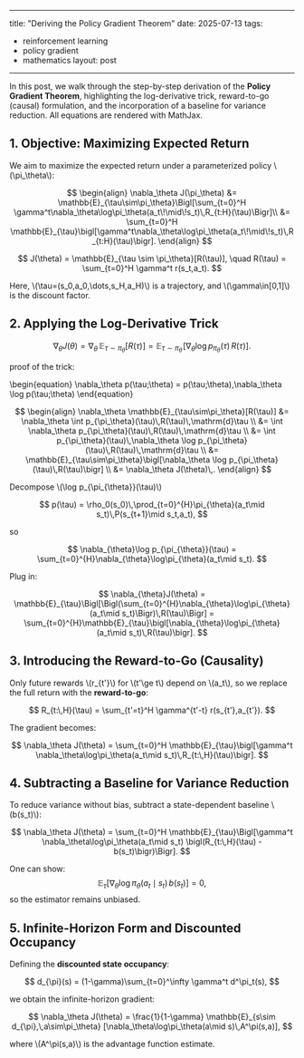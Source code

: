 <!-- Load MathJax so LaTeX renders in GitHub Pages without touching layouts -->
<script>
  window.MathJax = {
    tex: {
      inlineMath: [['\\(','\\)'], ['\\[','\\]']]
    }
  };
</script>
<script src="https://cdn.jsdelivr.net/npm/mathjax@3/es5/tex-mml-chtml.js"></script>

---
title: "Deriving the Policy Gradient Theorem"
date: 2025-07-13
tags:
  - reinforcement learning
  - policy gradient
  - mathematics
layout: post
---

In this post, we walk through the step-by-step derivation of the **Policy Gradient Theorem**, highlighting the log-derivative trick, reward-to-go (causal) formulation, and the incorporation of a baseline for variance reduction. All equations are rendered with MathJax.

## 1. Objective: Maximizing Expected Return

We aim to maximize the expected return under a parameterized policy \\(\pi_\theta\\):

$$
\begin{align}
\nabla_\theta J(\pi_\theta)
&= \mathbb{E}_{\tau\sim\pi_\theta}\Bigl[\sum_{t=0}^H \gamma^t\nabla_\theta\log\pi_\theta(a_t\!\mid\!s_t)\,R_{t:H}(\tau)\Bigr]\\
&= \sum_{t=0}^H \mathbb{E}_{\tau}\bigl[\gamma^t\nabla_\theta\log\pi_\theta(a_t\!\mid\!s_t)\,R_{t:H}(\tau)\bigr].
\end{align}
$$


$$
J(\theta) = \mathbb{E}_{\tau \sim \pi_\theta}[R(\tau)], \quad R(\tau) = \sum_{t=0}^H \gamma^t r(s_t,a_t).
$$

Here, \\(\tau=(s_0,a_0,\dots,s_H,a_H)\\) is a trajectory, and \\(\gamma\in[0,1]\\) is the discount factor.

## 2. Applying the Log-Derivative Trick

$$
\nabla_{\theta}J(\theta)
= \nabla_{\theta}\,\mathbb{E}_{\tau\sim\pi_{\theta}}\bigl[R(\tau)\bigr]
= \mathbb{E}_{\tau\sim\pi_{\theta}}\!\bigl[\nabla_{\theta}\log p_{\pi_{\theta}}(\tau)\,R(\tau)\bigr].
$$

proof of the trick:

\begin{equation}
\nabla_\theta p(\tau;\theta)
= p(\tau;\theta)\,\nabla_\theta \log p(\tau;\theta)
\end{equation}

$$
\begin{align}
\nabla_\theta \mathbb{E}_{\tau\sim\pi_\theta}[R(\tau)]
&= \nabla_\theta \int p_{\pi_\theta}(\tau)\,R(\tau)\,\mathrm{d}\tau \\
&= \int \nabla_\theta p_{\pi_\theta}(\tau)\,R(\tau)\,\mathrm{d}\tau \\
&= \int p_{\pi_\theta}(\tau)\,\nabla_\theta \log p_{\pi_\theta}(\tau)\,R(\tau)\,\mathrm{d}\tau \\
&= \mathbb{E}_{\tau\sim\pi_\theta}\bigl[\nabla_\theta \log p_{\pi_\theta}(\tau)\,R(\tau)\bigr] \\
&= \nabla_\theta J(\theta)\,.
\end{align}
$$




Decompose  \\(\log p_{\pi_{\theta}}(\tau)\\)

$$
p(\tau)
= \rho_0(s_0)\,\prod_{t=0}^{H}\pi_{\theta}(a_t\mid s_t)\,P(s_{t+1}\mid s_t,a_t),
$$

so

$$
\nabla_{\theta}\log p_{\pi_{\theta}}(\tau)
= \sum_{t=0}^{H}\nabla_{\theta}\log\pi_{\theta}(a_t\mid s_t).
$$

Plug in:

$$
\nabla_{\theta}J(\theta)
= \mathbb{E}_{\tau}\Bigl[\Bigl(\sum_{t=0}^{H}\nabla_{\theta}\log\pi_{\theta}(a_t\mid s_t)\Bigr)\,R(\tau)\Bigr]
= \sum_{t=0}^{H}\mathbb{E}_{\tau}\bigl[\nabla_{\theta}\log\pi_{\theta}(a_t\mid s_t)\,R(\tau)\bigr].
$$


## 3. Introducing the Reward-to-Go (Causality)

Only future rewards \\(r_{t'}\\) for \\(t'\ge t\\) depend on \\(a_t\\), so we replace the full return with the **reward-to-go**:

$$
R_{t:\,H}(\tau) = \sum_{t'=t}^H \gamma^{t'-t} r(s_{t'},a_{t'}).
$$

The gradient becomes:

$$
\nabla_\theta J(\theta)
= \sum_{t=0}^H \mathbb{E}_{\tau}\bigl[\gamma^t \nabla_\theta\log\pi_\theta(a_t\mid s_t)\,R_{t:\,H}(\tau)\bigr].
$$

## 4. Subtracting a Baseline for Variance Reduction

To reduce variance without bias, subtract a state-dependent baseline \\(b(s_t)\\):

$$
\nabla_\theta J(\theta)
= \sum_{t=0}^H \mathbb{E}_{\tau}\Bigl[\gamma^t \nabla_\theta\log\pi_\theta(a_t\mid s_t)
\bigl(R_{t:\,H}(\tau) - b(s_t)\bigr)\Bigr].
$$

One can show:
$$
\mathbb{E}_{\tau}[\nabla_\theta\log\pi_\theta(a_t\mid s_t)\,b(s_t)] = 0,
$$
so the estimator remains unbiased.

## 5. Infinite-Horizon Form and Discounted Occupancy

Defining the **discounted state occupancy**:

$$
d_{\pi}(s) = (1-\gamma)\sum_{t=0}^\infty \gamma^t d^\pi_t(s),
$$

we obtain the infinite-horizon gradient:

$$
\nabla_\theta J(\theta)
= \frac{1}{1-\gamma} \mathbb{E}_{s\sim d_{\pi},\,a\sim\pi_\theta}
[\nabla_\theta\log\pi_\theta(a\mid s)\,A^\pi(s,a)],
$$

where \\(A^\pi(s,a)\\) is the advantage function estimate.


